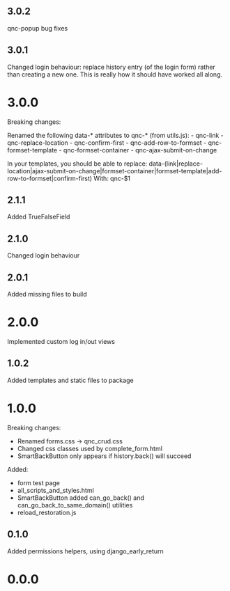 ## 3.0.2

qnc-popup bug fixes

## 3.0.1

Changed login behaviour: replace history entry (of the login form) rather than creating a new one.
This is really how it should have worked all along.

# 3.0.0

Breaking changes:

Renamed the following data-* attributes to qnc-* (from utils.js):
    - qnc-link
    - qnc-replace-location
    - qnc-confirm-first
    - qnc-add-row-to-formset
    - qnc-formset-template
    - qnc-formset-container
    - qnc-ajax-submit-on-change

In your templates, you should be able to replace: 
    data-(link|replace-location|ajax-submit-on-change|formset-container|formset-template|add-row-to-formset|confirm-first)
With:
    qnc-$1

## 2.1.1

Added TrueFalseField

## 2.1.0

Changed login behaviour

## 2.0.1

Added missing files to build

# 2.0.0

Implemented custom log in/out views

## 1.0.2

Added templates and static files to package

# 1.0.0

Breaking changes:
- Renamed forms.css -> qnc_crud.css
- Changed css classes used by complete_form.html
- SmartBackButton only appears if history.back() will succeed

Added:
- form test page
- all_scripts_and_styles.html
- SmartBackButton added can_go_back() and can_go_back_to_same_domain() utilities
- reload_restoration.js

## 0.1.0

Added permissions helpers, using django_early_return

# 0.0.0